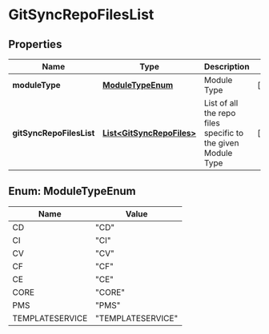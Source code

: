 # GitSyncRepoFilesList

## Properties
Name | Type | Description | Notes
------------ | ------------- | ------------- | -------------
**moduleType** | [**ModuleTypeEnum**](#ModuleTypeEnum) | Module Type |  [optional]
**gitSyncRepoFilesList** | [**List&lt;GitSyncRepoFiles&gt;**](GitSyncRepoFiles.md) | List of all the repo files specific to the given Module Type |  [optional]

<a name="ModuleTypeEnum"></a>
## Enum: ModuleTypeEnum
Name | Value
---- | -----
CD | &quot;CD&quot;
CI | &quot;CI&quot;
CV | &quot;CV&quot;
CF | &quot;CF&quot;
CE | &quot;CE&quot;
CORE | &quot;CORE&quot;
PMS | &quot;PMS&quot;
TEMPLATESERVICE | &quot;TEMPLATESERVICE&quot;
